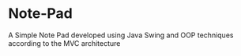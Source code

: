 # Note-Pad
A Simple Note Pad developed using Java Swing and OOP techniques according to the MVC architecture
